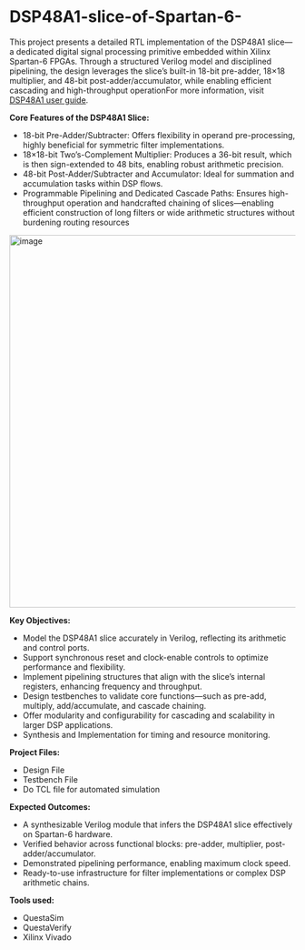 # DSP48A1-slice-of-Spartan-6-
This project presents a detailed RTL implementation of the DSP48A1 slice—a dedicated digital signal processing primitive embedded within Xilinx Spartan-6 FPGAs. Through a structured Verilog model and disciplined pipelining, the design leverages the slice’s built-in 18-bit pre-adder, 18×18 multiplier, and 48-bit post-adder/accumulator, while enabling efficient cascading and high-throughput operationFor more information, visit [DSP48A1 user guide](https://docs.amd.com/v/u/en-US/ug389).

<b>Core Features of the DSP48A1 Slice:</b>
* 18-bit Pre-Adder/Subtracter: Offers flexibility in operand pre-processing, highly beneficial for symmetric filter implementations.
* 18×18-bit Two’s-Complement Multiplier: Produces a 36-bit result, which is then sign-extended to 48 bits, enabling robust arithmetic precision.
* 48-bit Post-Adder/Subtracter and Accumulator: Ideal for summation and accumulation tasks within DSP flows.
* Programmable Pipelining and Dedicated Cascade Paths: Ensures high-throughput operation and handcrafted chaining of slices—enabling efficient construction of long filters or wide arithmetic structures without burdening routing resources
<img width="1301" height="655" alt="image" src="https://github.com/user-attachments/assets/9543bf2e-a72b-4aed-9bc8-d0f0bf8e79c5" />


<b>Key Objectives:</b>
* Model the DSP48A1 slice accurately in Verilog, reflecting its arithmetic and control ports.
* Support synchronous reset and clock-enable controls to optimize performance and flexibility.
* Implement pipelining structures that align with the slice’s internal registers, enhancing frequency and throughput.
* Design testbenches to validate core functions—such as pre-add, multiply, add/accumulate, and cascade chaining.
* Offer modularity and configurability for cascading and scalability in larger DSP applications.
* Synthesis and Implementation for timing and resource monitoring.

<b>Project Files: </b>
* Design File
* Testbench File
* Do TCL file for automated simulation

<b>Expected Outcomes:</b>
* A synthesizable Verilog module that infers the DSP48A1 slice effectively on Spartan-6 hardware.
* Verified behavior across functional blocks: pre-adder, multiplier, post-adder/accumulator.
* Demonstrated pipelining performance, enabling maximum clock speed.
* Ready-to-use infrastructure for filter implementations or complex DSP arithmetic chains.

<b>Tools used:</b>
* QuestaSim
* QuestaVerify
* Xilinx Vivado
